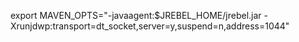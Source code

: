 export MAVEN_OPTS="-javaagent:$JREBEL_HOME/jrebel.jar -Xrunjdwp:transport=dt_socket,server=y,suspend=n,address=1044"
